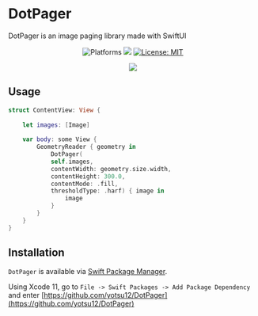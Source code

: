 # DotPager

DotPager is an image paging library made with SwiftUI
<p align="center">
    <img src="https://img.shields.io/badge/platform-iOS | macOS-blue.svg?style=flat" alt="Platforms" />
    <img src="https://img.shields.io/badge/Swift-5-orange.svg" />
    <a href="https://github.com/yotsu12/DotPager/blob/master/LICENSE"><img src="http://img.shields.io/badge/license-MIT-blue.svg?style=flat" alt="License: MIT" /></a>
</p>
<center>
<img src="DotPager.gif"/>
</center>

## Usage
```swift
struct ContentView: View {
    
    let images: [Image]
    
    var body: some View {
        GeometryReader { geometry in
            DotPager(
            self.images,
            contentWidth: geometry.size.width,
            contentHeight: 300.0,
            contentMode: .fill,
            thresholdType: .harf) { image in
                image
            }
        }
    }
}
```

## Installation

`DotPager` is available via [Swift Package Manager](https://swift.org/package-manager).

Using Xcode 11, go to `File -> Swift Packages -> Add Package Dependency` and enter [https://github.com/yotsu12/DotPager](https://github.com/yotsu12/DotPager) 